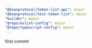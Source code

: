```yaml
---
"@koanprotocol/token-list-api": major
"@koanprotocol/test-token-list": major
"builder": major
"@repo/eslint-config": major
"@repo/typescript-config": major
---
```


first commit

